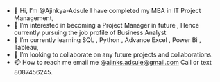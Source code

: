 - 👋 Hi, I’m @Ajinkya-Adsule I have completed my MBA in IT Project Management,
- 👀 I’m interested in becoming a Project Manager in future , Hence currently pursuing the job profile of Business Analyst
- 🌱 I’m currently learning SQL , Python , Advance Excel , Power Bi , Tableau, 
- 💞️ I’m looking to collaborate on any future projects and collaborations.
- 📫 How to reach me email me @ajinks.adsule@gmail.com  Call or text 8087456245.

<!---
Ajinkya-Adsule/Ajinkya-Adsule is a ✨ special ✨ repository because its `README.md` (this file) appears on your GitHub profile.
You can click the Preview link to take a look at your changes.
--->
